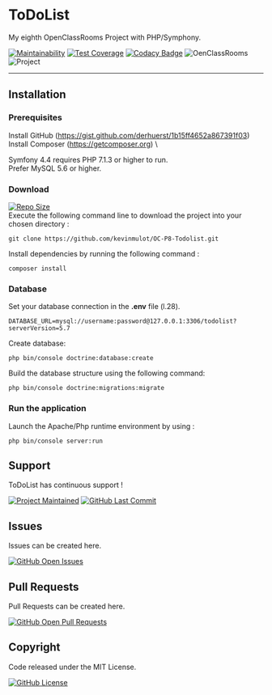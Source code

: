 # ToDoList

My eighth OpenClassRooms Project with PHP/Symphony.

[![Maintainability](https://api.codeclimate.com/v1/badges/ee13f5da60e8aefe708f/maintainability)](https://codeclimate.com/github/kevinmulot/OC-P8-Todolist/maintainability)
[![Test Coverage](https://api.codeclimate.com/v1/badges/ee13f5da60e8aefe708f/test_coverage)](https://codeclimate.com/github/kevinmulot/OC-P8-Todolist/test_coverage)
[![Codacy Badge](https://app.codacy.com/project/badge/Grade/4bb2a9a45a5041a084d04b77d660116d)](https://www.codacy.com/gh/kevinmulot/OC-P8-Todolist/dashboard?utm_source=github.com&amp;utm_medium=referral&amp;utm_content=kevinmulot/OC-P8-Todolist&amp;utm_campaign=Badge_Grade)
![OenClassRooms](https://img.shields.io/badge/OpenClassRooms-DA_PHP/SF-blue.svg)
![Project](https://img.shields.io/badge/Project-8-blue.svg)

---

## Installation

### Prerequisites

Install GitHub (<https://gist.github.com/derhuerst/1b15ff4652a867391f03>) \
Install Composer (<https://getcomposer.org>) \

Symfony 4.4 requires PHP 7.1.3 or higher to run.\
Prefer MySQL 5.6 or higher.

### Download

[![Repo Size](https://img.shields.io/github/repo-size/kevinmulot/OC-P8-Todolist?label=Repo+Size)](https://github.com/kevinmulot/OC-P7-BileMo) \
Execute the following command line to download the project into your chosen directory :

```shell
git clone https://github.com/kevinmulot/OC-P8-Todolist.git
```

Install dependencies by running the following command :

```shell
composer install
```

### Database

Set your database connection in the **.env** file (l.28).

```shell
DATABASE_URL=mysql://username:password@127.0.0.1:3306/todolist?serverVersion=5.7
```

Create database:

```shell
php bin/console doctrine:database:create
```

Build the database structure using the following command:

```shell
php bin/console doctrine:migrations:migrate
```

### Run the application

Launch the Apache/Php runtime environment by using :

```shell
php bin/console server:run
```

## Support

ToDoList has continuous support !

[![Project Maintained](https://img.shields.io/maintenance/yes/2021.svg?label=Maintained)](https://github.com/kevinmulot/OC-P8-Todolist)
[![GitHub Last Commit](https://img.shields.io/github/last-commit/kevinmulot/OC-P8-Todolist.svg?label=Last+Commit)](https://github.com/kevinmulot/OC-P8-Todolist/commits/master)

## Issues

Issues can be created here.

[![GitHub Open Issues](https://img.shields.io/github/issues/kevinmulot/OC-P8-Todolist.svg?label=Issues)](https://github.com/kevinmulot/OC-P8-Todolist/issues)

## Pull Requests

Pull Requests can be created here.

[![GitHub Open Pull Requests](https://img.shields.io/github/issues-pr/kevinmulot/OC-P8-Todolist.svg?label=Pull+Requests)](https://github.com/kevinmulot/OC-P8-Todolist/pulls)

## Copyright

Code released under the MIT License.

[![GitHub License](https://img.shields.io/github/license/kevinmulot/OC-P8-Todolist.svg?label=License)](https://github.com/kevinmulot/OC-P8-Todolist/blob/master/LICENSE.md)
